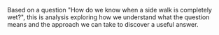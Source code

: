Based on a question "How do we know when a side walk is completely wet?", this is analysis exploring how we understand what the question means and the approach we can take to discover a useful answer.
